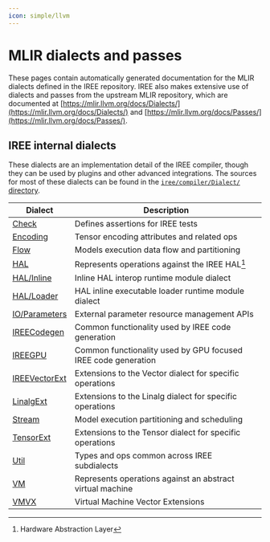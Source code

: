 ```yaml
---
icon: simple/llvm
---
```


# MLIR dialects and passes

These pages contain automatically generated documentation for the MLIR dialects
defined in the IREE repository. IREE also makes extensive use of dialects and
passes from the upstream MLIR repository, which are documented at
[https://mlir.llvm.org/docs/Dialects/](https://mlir.llvm.org/docs/Dialects/) and
[https://mlir.llvm.org/docs/Passes/](https://mlir.llvm.org/docs/Passes/).

## IREE internal dialects

These dialects are an implementation detail of the IREE compiler, though they
can be used by plugins and other advanced integrations. The sources for most of
these dialects can be found in the
[`iree/compiler/Dialect/` directory](https://github.com/iree-org/iree/tree/main/compiler/src/iree/compiler/Dialect).

Dialect                     | Description
--------------------------- | -----------
[Check](./Check.md)         | Defines assertions for IREE tests
[Encoding](./Encoding.md)   | Tensor encoding attributes and related ops
[Flow](./Flow.md)           | Models execution data flow and partitioning
[HAL](./HAL.md)             | Represents operations against the IREE HAL[^1]
[HAL/Inline](./HALInline.md) | Inline HAL interop runtime module dialect
[HAL/Loader](./HALLoader.md) | HAL inline executable loader runtime module dialect
[IO/Parameters](./IOParameters.md) | External parameter resource management APIs
[IREECodegen](./IREECodegen.md) | Common functionality used by IREE code generation
[IREEGPU](./IREEGPU.md) | Common functionality used by GPU focused IREE code generation
[IREEVectorExt](./IREEVectorExt.md) | Extensions to the Vector dialect for specific operations
[LinalgExt](./LinalgExt.md) | Extensions to the Linalg dialect for specific operations
[Stream](./Stream.md)       | Model execution partitioning and scheduling
[TensorExt](./TensorExt.md) | Extensions to the Tensor dialect for specific operations
[Util](./Util.md)           | Types and ops common across IREE subdialects
[VM](./VM.md)               | Represents operations against an abstract virtual machine
[VMVX](./VMVX.md)           | Virtual Machine Vector Extensions

[^1]: Hardware Abstraction Layer
